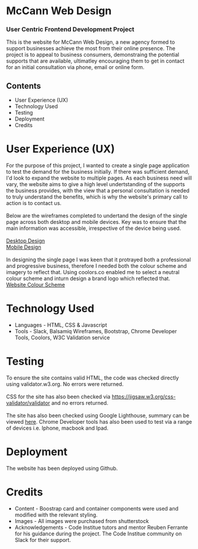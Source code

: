 # McCann Web Design #
### User Centric Frontend Development Project ###

This is the website for McCann Web Design, a new agency formed to support businesses achieve the most from their online presence.  The project is to appeal to business consumers,  demonstraing the potential supports that are available, ultimatley encouraging them to get in contact for an initial consultation via phone, email or online form.

## Contents ##
* User Experience (UX)
* Technology Used
* Testing
* Deployment
* Credits

# User Experience (UX) #
For the purpose of this project, I wanted to create a single page application to test the demand for the business initially.  If there was sufficient demand, I'd look to expand the website to multiple pages.  As each business need will vary, the website aims to give a high level undertstanding of the supports the business provides, with the view that a personal consultation is needed to truly understand the benefits, which is why the website's primary call to action is to contact us.
<br>
<br>
Below are the wireframes completed to undertand the design of the single page across both desktop and mobile devices.  Key was to ensure that the main information was accessible, irrespective of the device being used.
<br>
<br>
<a href="https://github.com/mccannka/fulltemplate/blob/master/desktop-design.png">Desktop Design</a>
<br>
<a href="https://github.com/mccannka/fulltemplate/blob/master/Mobile%20Design.png">Mobile Design</a>
<br>
<br>
In designing the single page I was keen that it protrayed both a professional and progressive business, therefore I needed both the colour scheme and imagery to reflect that.  Using coolors.co enabled me to select a neutral colour scheme and inturn design a brand logo which reflected that.
<br>
<a href="https://github.com/mccannka/fulltemplate/blob/master/web-colours.png">Website Colour Scheme</a>

# Technology Used #

* Languages - HTML, CSS & Javascript
* Tools - Slack, Balsamiq Wireframes, Bootstrap, Chrome Developer Tools, Coolors, W3C Validation service
# Testing #

To ensure the site contains valid HTML, the code was checked directly using validator.w3.org.  No errors were returned.
<br>
<br>
CSS for the site has also been checked via https://jigsaw.w3.org/css-validator/validator and no errors returned.
<br>
<br>
The site has also been checked using Google Lighthouse, summary can be viewed <a href="https://github.com/mccannka/fulltemplate/blob/master/google-lighthouse.png">here</a>.  Chrome Developer tools has also been used to test via a range of devices i.e. Iphone, macbook and Ipad.

# Deployment #

The website has been deployed using Github.
# Credits #

* Content - Boostrap card and container components were used and modified with the relevant styling.
* Images - All images were purchased from shutterstock
* Acknowledgements - 
Code Institue tutors and mentor Reuben Ferrante for his guidance during the project.
The Code Institue community on Slack for their support.